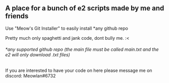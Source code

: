 ## A place for a bunch of e2 scripts made by me and friends

Use "Meow's Git Installer" to easily install *any github repo


Pretty much only spaghetti and jank code, dont bully me. :<


###### *any supported github repo (the main file must be called main.txt and the e2 will only download .txt files)



If you are interested to have your code on here please message me on discord: Meowlan#6732
